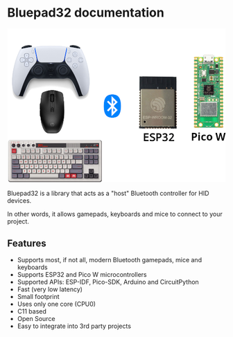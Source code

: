 # Bluepad32 documentation

![logo][bluepad32_logo]

[bluepad32_logo]: images/bluepad32-logo.png

Bluepad32 is a library that acts as a "host" Bluetooth controller for HID devices.

In other words, it allows gamepads, keyboards and mice to connect to your project.

## Features

* Supports most, if not all, modern Bluetooth gamepads, mice and keyboards
* Supports ESP32 and Pico W microcontrollers
* Supported APIs: ESP-IDF, Pico-SDK, Arduino and CircuitPython
* Fast (very low latency)
* Small footprint
* Uses only one core (CPU0)
* C11 based
* Open Source
* Easy to integrate into 3rd party projects

